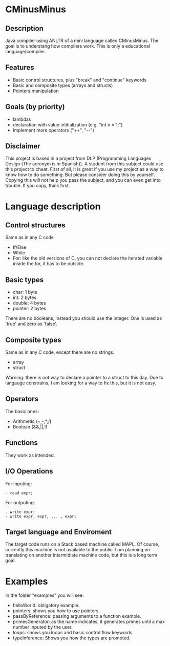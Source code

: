 # CMinusMinus

## Description

Java compiler using ANLTR of a mini language called CMinusMinus.
The goal is to understang how compilers work. This is only a educational language/compiler.

## Features

  - Basic control structures, plus "break" and "continue" keywords
  - Basic and composite types (arrays and structs)
  - Pointers manipulation

## Goals (by priority)

  - lambdas
  - declaration with value intitialization (e.g. "int n = 1;")
  - Implement more operators ("++", "--")
  
## Disclaimer

  This project is based in a project from DLP (Programming Languages Design (The acronym is in Spanish)).
  A student from this subject could use this project to cheat. First of all, it is great if you use my project as a way to 
  know how to do something. But please consider doing this by yourself. Copying this will not help you pass the subject, 
  and you can even get into trouble. If you copy, think first.
  
# Language description

## Control structures

Same as in any C code

 - If/Else
 - While
 - For: like the old versions of C, you can not declare the iterated variable inside the for, it has to be outside.

## Basic types

  - char:   1 byte
  - int:    2 bytes
  - double: 4 bytes
  - pointer: 2 bytes
  
  There are no booleans, instead you should use the integer. 
  One is used as 'true' and zero as 'false'.

## Composite types

Same as in any C code, except there are no strings.

  - array
  - struct

  Warning: there is not way to declare a pointer to a struct to this day. 
  Due to langauge constrains, I am looking for a way to fix this, but it is not easy.

## Operators

The basic ones:

  - Arithmetic (+,-,*,/)
  - Boolean (&&,||,!)

## Functions

They work as intended.

## I/O Operations

For inputing:
	
	- read expr;
	
For outputing:

	- write expr;
	- write expr, expr, ... , expr; 

## Target language and Enviroment

The target code runs on a Stack based machine called MAPL. Of course, currently this machine is not available to the public.
I am planning on translating on another intermidiate machine code, but this is a long term goal.

# Examples

In the folder "examples" you will see:

  - helloWorld: obligatory example.
  - pointers: shows you how to use pointers.
  - passByReference: passing arguments to a function example.
  - primesGenerator: as the name indicates, it generates primes until a max number inputed by the user.
  - loops: shows you loops and basic control flow keywords.
  - typeInference: Shows you how the types are promoted.

